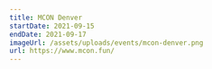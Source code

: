 ```yaml
---
title: MCON Denver
startDate: 2021-09-15
endDate: 2021-09-17
imageUrl: /assets/uploads/events/mcon-denver.png
url: https://www.mcon.fun/
---
```


